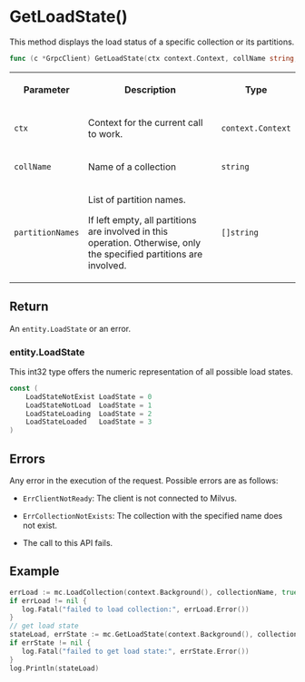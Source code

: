# GetLoadState()

This method displays the load status of a specific collection or its partitions.

```go
func (c *GrpcClient) GetLoadState(ctx context.Context, collName string, partitionNames []string) (entity.LoadState, error)
```

<table>
   <tr>
     <th><p>Parameter</p></th>
     <th><p>Description</p></th>
     <th><p>Type</p></th>
   </tr>
   <tr>
     <td><p><code>ctx</code></p></td>
     <td><p>Context for the current call to work.</p></td>
     <td><p><code>context.Context</code></p></td>
   </tr>
   <tr>
     <td><p><code>collName</code></p></td>
     <td><p>Name of a collection</p></td>
     <td><p><code>string</code></p></td>
   </tr>
   <tr>
     <td><p><code>partitionNames</code></p></td>
     <td><p>List of partition names. </p><p>If left empty, all partitions are involved in this operation. Otherwise, only the specified partitions are involved.</p></td>
     <td><p><code>[]string</code></p></td>
   </tr>
</table>

## Return

An `entity.LoadState` or an error.

### entity.LoadState

This int32 type offers the numeric representation of all possible load states.

```go
const (
    LoadStateNotExist LoadState = 0
    LoadStateNotLoad  LoadState = 1
    LoadStateLoading  LoadState = 2
    LoadStateLoaded   LoadState = 3
)
```

## Errors

Any error in the execution of the request. Possible errors are as follows:

- `ErrClientNotReady`: The client is not connected to Milvus.

- `ErrCollectionNotExists`: The collection with the specified name does not exist.

- The call to this API fails.

## Example

```go
errLoad := mc.LoadCollection(context.Background(), collectionName, true)
if errLoad != nil {
   log.Fatal("failed to load collection:", errLoad.Error())
}
// get load state
stateLoad, errState := mc.GetLoadState(context.Background(), collectionName, []string{})
if errState != nil {
   log.Fatal("failed to get load state:", errState.Error())
}
log.Println(stateLoad)
```
